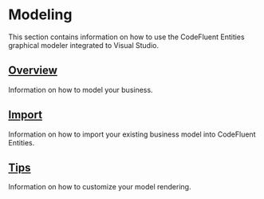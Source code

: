 # Modeling

This section contains information on how to use the CodeFluent Entities graphical modeler integrated to Visual Studio.

## [Overview](modeling/overview.md)

Information on how to model your business.

## [Import](modeling/import.md)

Information on how to import your existing business model into CodeFluent Entities.

## [Tips](modeling/tips.md)

Information on how to customize your model rendering.